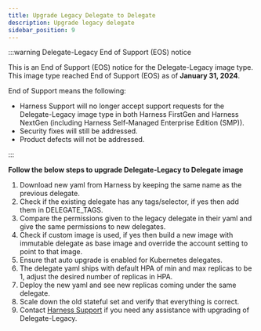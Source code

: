 ```yaml
---
title: Upgrade Legacy Delegate to Delegate
description: Upgrade legacy delegate
sidebar_position: 9
---
```


:::warning Delegate-Legacy End of Support (EOS) notice

This is an End of Support (EOS) notice for the Delegate-Legacy image type. This image type reached End of Support (EOS) as of **January 31, 2024**.

End of Support means the following:

- Harness Support will no longer accept support requests for the Delegate-Legacy image type in both Harness FirstGen and Harness NextGen (including Harness Self-Managed Enterprise Edition (SMP)).
- Security fixes will still be addressed.
- Product defects will not be addressed.

:::

**Follow the below steps to upgrade Delegate-Legacy to Delegate image**

1. Download new yaml from Harness by keeping the same name as the previous delegate.
2. Check if the existing delegate has any tags/selector, if yes then add them in DELEGATE_TAGS.
3. Compare the permissions given to the legacy delegate in their yaml and give the same permissions to new delegates.
4. Check if custom image is used, if yes then build a new image with immutable delegate as base image and override the account setting to point to that image.
5. Ensure that auto upgrade is enabled for Kubernetes delegates.
6. The delegate yaml ships with default HPA of min and max replicas to be 1, adjust the desired number of replicas in HPA.
7. Deploy the new yaml and see new replicas coming under the same delegate.
8. Scale down the old stateful set and verify that everything is correct.
9. Contact [Harness Support](mailto:support@harness.io) if you need any assistance with upgrading of Delegate-Legacy.
